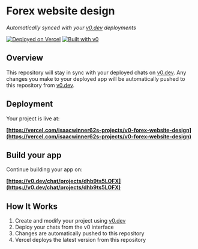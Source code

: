 # Forex website design

*Automatically synced with your [v0.dev](https://v0.dev) deployments*

[![Deployed on Vercel](https://img.shields.io/badge/Deployed%20on-Vercel-black?style=for-the-badge&logo=vercel)](https://vercel.com/isaacwinner62s-projects/v0-forex-website-design)
[![Built with v0](https://img.shields.io/badge/Built%20with-v0.dev-black?style=for-the-badge)](https://v0.dev/chat/projects/dhb9ts5LOFX)

## Overview

This repository will stay in sync with your deployed chats on [v0.dev](https://v0.dev).
Any changes you make to your deployed app will be automatically pushed to this repository from [v0.dev](https://v0.dev).

## Deployment

Your project is live at:

**[https://vercel.com/isaacwinner62s-projects/v0-forex-website-design](https://vercel.com/isaacwinner62s-projects/v0-forex-website-design)**

## Build your app

Continue building your app on:

**[https://v0.dev/chat/projects/dhb9ts5LOFX](https://v0.dev/chat/projects/dhb9ts5LOFX)**

## How It Works

1. Create and modify your project using [v0.dev](https://v0.dev)
2. Deploy your chats from the v0 interface
3. Changes are automatically pushed to this repository
4. Vercel deploys the latest version from this repository
